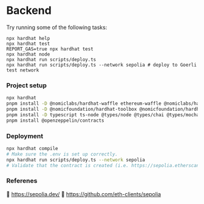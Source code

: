# Backend
Try running some of the following tasks:

```shell
npx hardhat help
npx hardhat test
REPORT_GAS=true npx hardhat test
npx hardhat node
npx hardhat run scripts/deploy.ts
npx hardhat run scripts/deploy.ts --network sepolia # deploy to Goerli test network
```

### Project setup
```sh
npx hardhat
pnpm install -D @nomiclabs/hardhat-waffle ethereum-waffle @nomiclabs/hardhat-ethers ethers hardhat
pnpm install -D @nomicfoundation/hardhat-toolbox @nomicfoundation/hardhat-network-helpers @nomicfoundation/hardhat-chai-matchers @nomiclabs/hardhat-ethers @nomiclabs/hardhat-etherscan chai hardhat-gas-reporter solidity-coverage @typechain/hardhat typechain @typechain/ethers-v5 @ethersproject/abi @ethersproject/providers
pnpm install -D typescript ts-node @types/node @types/chai @types/mocha @ethersproject/bytes dotenv
pnpm install @openzeppelin/contracts
```

### Deployment
```sh
npx hardhat compile
# Make sure the .env is set up correctly.
npx hardhat run scripts/deploy.ts --network sepolia
# Validate that the contract is created (i.e. https://sepolia.etherscan.io/address/0xf39Fd6e51aad88F6F4ce6aB8827279cffFb92266)

```

### Referenes

🔗 https://sepolia.dev/
🔗 https://github.com/eth-clients/sepolia

